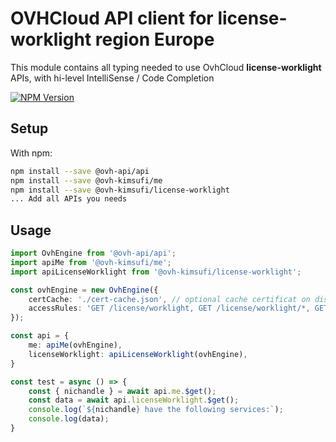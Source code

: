 # OVHCloud API client for **license-worklight** region Europe

This module contains all typing needed to use OvhCloud **license-worklight** APIs, with hi-level IntelliSense / Code Completion

[![NPM Version](https://img.shields.io/npm/v/@ovh-kimsufi/license-worklight.svg?style=flat)](https://www.npmjs.org/package/@ovh-kimsufi/license-worklight)

## Setup

With npm:

```bash
npm install --save @ovh-api/api
npm install --save @ovh-kimsufi/me
npm install --save @ovh-kimsufi/license-worklight
... Add all APIs you needs
```

## Usage

```typescript
import OvhEngine from '@ovh-api/api';
import apiMe from '@ovh-kimsufi/me';
import apiLicenseWorklight from '@ovh-kimsufi/license-worklight';

const ovhEngine = new OvhEngine({ 
    certCache: './cert-cache.json', // optional cache certificat on disk.
    accessRules: 'GET /license/worklight, GET /license/worklight/*, GET /me', // optional limit the requested privileges.
});

const api = {
    me: apiMe(ovhEngine),
    licenseWorklight: apiLicenseWorklight(ovhEngine),
}

const test = async () => {
    const { nichandle } = await api.me.$get();
    const data = await api.licenseWorklight.$get();
    console.log(`${nichandle} have the following services:`);
    console.log(data);
}
```
